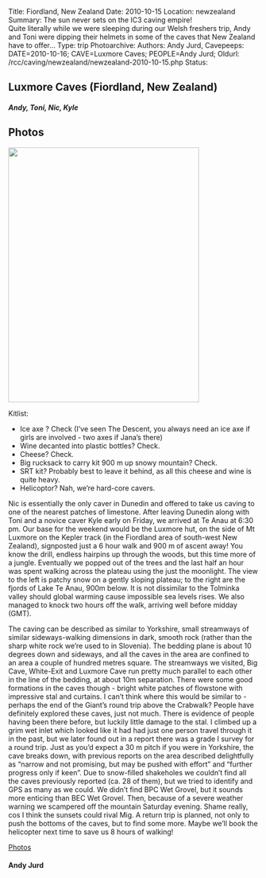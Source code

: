 Title: Fiordland, New Zealand
Date: 2010-10-15
Location: newzealand
Summary: The sun never sets on the IC3 caving empire!<br>Quite literally while we were sleeping during our Welsh freshers trip, Andy and Toni were dipping their helmets in some of the caves that New Zealand have to offer...
Type: trip
Photoarchive:
Authors: Andy Jurd,
Cavepeeps: DATE=2010-10-16; CAVE=Luxmore Caves; PEOPLE=Andy Jurd;
Oldurl: /rcc/caving/newzealand/newzealand-2010-10-15.php
Status:

##  Luxmore Caves (Fiordland, New Zealand)
#####  Andy, Toni, Nic, Kyle  
##  Photos

<div class="mainimg">
<a href="http://picasaweb.google.com/andyjurd/LuxmoreCaves1516Oct10#">
<img width="384" height="512" src="newzealand-2010-10-15.jpg"></a>
</div>

Kitlist:

  * Ice axe ? Check (I’ve seen The Descent, you always need an ice axe if girls are involved - two axes if Jana’s there)
  * Wine decanted into plastic bottles? Check.
  * Cheese? Check.
  * Big rucksack to carry kit 900 m up snowy mountain? Check.
  * SRT kit? Probably best to leave it behind, as all this cheese and wine is quite heavy.
  * Helicoptor? Nah, we’re hard-core cavers.

Nic is essentially the only caver in Dunedin and offered to take us caving to one of the nearest patches of limestone. After leaving Dunedin along with Toni and a novice caver Kyle early on Friday, we arrived at Te Anau at 6:30 pm. Our base for the weekend would be the Luxmore hut, on the side of Mt Luxmore on the Kepler track (in the Fiordland area of south-west New Zealand), signposted just a 6 hour walk and 900 m of ascent away! You know the drill, endless hairpins up through the woods, but this time more of a jungle. Eventually we popped out of the trees and the last half an hour was spent walking across the plateau using the just the moonlight. The view to the left is patchy snow on a gently sloping plateau; to the right are the fjords of Lake Te Anau, 900m below. It is not dissimilar to the Tolminka valley should global warming cause impossible sea levels rises. We also managed to knock two hours off the walk, arriving well before midday (GMT).

The caving can be described as similar to Yorkshire, small streamways of similar sideways-walking dimensions in dark, smooth rock (rather than the sharp white rock we’re used to in Slovenia). The bedding plane is about 10 degrees down and sideways, and all the caves in the area are confined to an area a couple of hundred metres square. The streamways we visited, Big Cave, White-Exit and Luxmore Cave run pretty much parallel to each other in the line of the bedding, at about 10m separation. There were some good formations in the caves though - bright white patches of flowstone with impressive stal and curtains. I can’t think where this would be similar to - perhaps the end of the Giant’s round trip above the Crabwalk? People have definitely explored these caves, just not much. There is evidence of people having been there before, but luckily little damage to the stal. I climbed up a grim wet inlet which looked like it had had just one person travel through it in the past, but we later found out in a report there was a grade I survey for a round trip. Just as you’d expect a 30 m pitch if you were in Yorkshire, the cave breaks down, with previous reports on the area described delightfully as “narrow and not promising, but may be pushed with effort” and “further progress only if keen”. Due to snow-filled shakeholes we couldn’t find all the caves previously reported (ca. 28 of them), but we tried to identify and GPS as many as we could. We didn’t find BPC Wet Grovel, but it sounds more enticing than BEC Wet Grovel. Then, because of a severe weather warning we scampered off the mountain Saturday evening. Shame really, cos I think the sunsets could rival Mig. A return trip is planned, not only to push the bottoms of the caves, but to find some more. Maybe we’ll book the helicopter next time to save us 8 hours of walking!

[ Photos ](http://picasaweb.google.com/andyjurd/LuxmoreCaves1516Oct10#)

####  Andy Jurd
